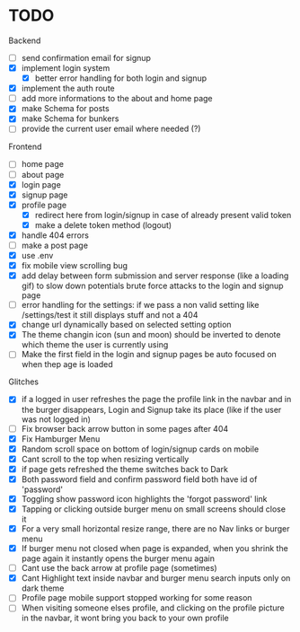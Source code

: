 # TODO 

Backend

- [ ] send confirmation email for signup
- [x] implement login system
    - [x] better error handling for both login and signup
- [x] implement the auth route
- [ ] add more informations to the about and home page
- [x] make Schema for posts
- [x] make Schema for bunkers
- [ ] provide the current user email where needed (?)

Frontend

- [ ] home page
- [ ] about page
- [x] login page
- [x] signup page
- [x] profile page
    - [x] redirect here from login/signup in case of already present valid token
    - [x] make a delete token method (logout)
- [x] handle 404 errors
- [ ] make a post page
- [x] use .env
- [x] fix mobile view scrolling bug
- [x] add delay between form submission and server response (like a loading gif) to slow down potentials brute force attacks to the login and signup page 
- [ ] error handling for the settings: if we pass a non valid setting like /settings/test it still displays stuff and not a 404
- [x] change url dynamically based on selected setting option
- [x] The theme changin icon (sun and moon) should be inverted to denote which theme the user is currently using
- [ ] Make the first field in the login and signup pages be auto focused on when thep age is loaded

Glitches


- [x] if a logged in user refreshes the page the profile link in the navbar and in the burger disappears, Login and Signup take its place (like if the user was not logged in)
- [ ] Fix browser back arrow button in some pages after 404 
- [x] Fix Hamburger Menu
- [x] Random scroll space on bottom of login/signup cards on mobile
- [x] Cant scroll to the top when resizing vertically
- [x] if page gets refreshed the theme switches back to Dark
- [x] Both password field and confirm password field both have id of 'password'
- [x] Toggling show password icon highlights the 'forgot password' link
- [x] Tapping or clicking outside burger menu on small screens should close it
- [x] For a very small horizontal resize range, there are no Nav links or burger menu
- [x] If burger menu not closed when page is expanded, when you shrink the page again it instantly opens the burger menu again
- [ ] Cant use the back arrow at profile page (sometimes)
- [x] Cant Highlight text inside navbar and burger menu search inputs only on dark theme
- [ ] Profile page mobile support stopped working for some reason
- [ ] When visiting someone elses profile, and clicking on the profile picture in the navbar, it wont bring you back to your own profile
